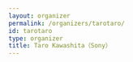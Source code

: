 ```yaml
---
layout: organizer
permalink: /organizers/tarotaro/
id: tarotaro
type: organizer
title: Taro Kawashita（Sony）
---
```

